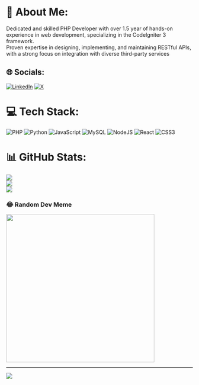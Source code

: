 # 💫 About Me:
Dedicated and skilled PHP Developer with over 1.5 year of hands-on<br>experience in web development, specializing in the CodeIgniter 3 framework.<br>Proven expertise in designing, implementing, and maintaining RESTful APIs,<br>with a strong focus on integration with diverse third-party services


## 🌐 Socials:
[![LinkedIn](https://img.shields.io/badge/LinkedIn-%230077B5.svg?logo=linkedin&logoColor=white)](https://linkedin.com/in/Garvin-Dholakiya) [![X](https://img.shields.io/badge/X-black.svg?logo=X&logoColor=white)](https://x.com/Garvin6372) 

# 💻 Tech Stack:
![PHP](https://img.shields.io/badge/php-%23777BB4.svg?style=for-the-badge&logo=php&logoColor=white) ![Python](https://img.shields.io/badge/python-3670A0?style=for-the-badge&logo=python&logoColor=ffdd54) ![JavaScript](https://img.shields.io/badge/javascript-%23323330.svg?style=for-the-badge&logo=javascript&logoColor=%23F7DF1E) ![MySQL](https://img.shields.io/badge/mysql-%2300000f.svg?style=for-the-badge&logo=mysql&logoColor=white) ![NodeJS](https://img.shields.io/badge/node.js-6DA55F?style=for-the-badge&logo=node.js&logoColor=white) ![React](https://img.shields.io/badge/react-%2320232a.svg?style=for-the-badge&logo=react&logoColor=%2361DAFB) ![CSS3](https://img.shields.io/badge/css3-%231572B6.svg?style=for-the-badge&logo=css3&logoColor=white)
# 📊 GitHub Stats:
![](https://github-readme-stats.vercel.app/api?username=garvin6372&theme=dark&hide_border=false&include_all_commits=false&count_private=false)<br/>
![](https://github-readme-streak-stats.herokuapp.com/?user=garvin6372&theme=dark&hide_border=false)<br/>
![](https://github-readme-stats.vercel.app/api/top-langs/?username=garvin6372&theme=dark&hide_border=false&include_all_commits=false&count_private=false&layout=compact)

### 😂 Random Dev Meme
<img src='https://randommeme-five.vercel.app/' style="height: 400px;"/>

---
[![](https://visitcount.itsvg.in/api?id=garvin6372&icon=0&color=4)](https://visitcount.itsvg.in)

<!-- Proudly created with GPRM ( https://gprm.itsvg.in ) -->
